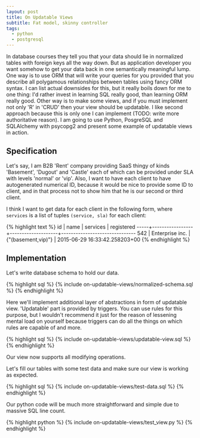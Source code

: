 ```yaml
---
layout: post
title: On Updatable Views
subtitle: Fat model, skinny controller
tags:
  - python
  - postgresql
---
```


In database courses they tell you that your data should lie in normalized tables with
foreign keys all the way down. But as application developer you want somehow to get your
data back in one semantically meaningful lump. One way is to use ORM that will write
your queries for you provided that you describe all polygamous relationships between
tables using fancy ORM syntax. I can list actual downsides for this, but it really
boils down for me to one thing: I'd rather invest in learning SQL really good, than
learning ORM really good. Other way is to make some views, and if you must implement not
only 'R' in 'CRUD' then your view should be updatable. I like second approach because
this is only one I can implement (TODO: write more authoritative reason). I am going to
use Python, PosgreSQL and SQLAlchemy with psycopg2 and present some example of updatable views
in action.


## Specification

Let's say, I am B2B 'Rent' company providing SaaS thingy of kinds 'Basement', 'Dugout' and 'Castle'
each of which can be provided under SLA with levels 'normal' or 'vip'. Also, I want to have
each client to have autogenerated numerical ID, because it would be nice to provide some ID to client,
and in that process not to show him that he is our second or third client.

I think I want to get data for each client in the following form, where `services` is a list of
tuples `(service, sla)` for each client:

{% highlight text %}
 id  |      name       |     services       |          registered
-----+-----------------+--------------------+-------------------------------
 542 | Enterprise inc. | {"(basement,vip)"} | 2015-06-29 16:33:42.258203+00
{% endhighlight %}


## Implementation

Let's write database schema to hold our data.

{% highlight sql %}
{% include on-updatable-views/normalized-schema.sql %}
{% endhighlight %}

Here we'll implement additional layer of abstractions in form of updatable view. 'Updatable' part is provided
by triggers. You can use rules for this purpose, but I wouldn't recommend it just for the reason of lessening
mental load on yourself because triggers can do all the things on which rules are capable of and more.

{% highlight sql %}
{% include on-updatable-views/updatable-view.sql %}
{% endhighlight %}

Our view now supports all modifying operations.

Let's fill our tables with some test data and make sure
our view is working as expected.

{% highlight sql %}
{% include on-updatable-views/test-data.sql %}
{% endhighlight %}

Our python code will be much more straightforward and simple due
to massive SQL line count.

{% highlight python %}
{% include on-updatable-views/test_view.py %}
{% endhighlight %}

